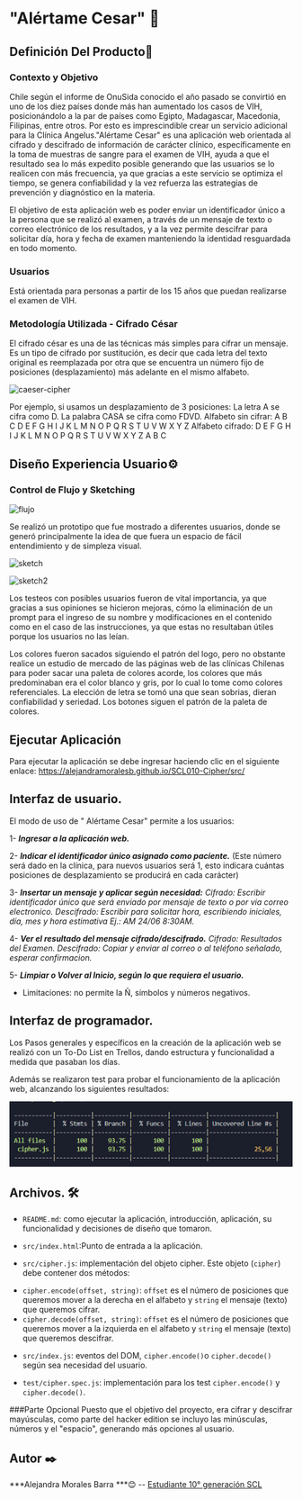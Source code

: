 # "Alértame Cesar" 💉

## Definición Del Producto📖

### Contexto y Objetivo

Chile  según el informe de OnuSida conocido el año pasado se convirtió en uno de los diez países donde más han aumentado los casos de VIH, posicionándolo a la par de países como Egipto, Madagascar, Macedonia, Filipinas, entre otros.
Por esto es imprescindible crear un servicio adicional para la  Clínica Angelus."Alértame Cesar" es una aplicación web orientada al cifrado y descifrado de información de carácter clínico, específicamente en la toma de muestras de sangre para el examen de VIH, ayuda a que el resultado sea lo  más expedito posible generando que las usuarios se lo realicen con más  frecuencia, ya que  gracias a este servicio se optimiza el tiempo,  se genera confiabilidad  y la vez refuerza las estrategias de prevención y diagnóstico en la materia.

El objetivo de esta aplicación web es poder enviar un identificador único  a la persona que se realizó al examen, a través de un mensaje de texto  o correo electrónico de los resultados, y a la vez permite descifrar para solicitar día, hora y fecha de examen manteniendo la identidad resguardada en todo momento.

### Usuarios
Está orientada para personas a partir de los 15 años que puedan realizarse el examen de VIH.

### Metodología Utilizada - Cifrado César
El cifrado césar es una de las técnicas más simples para cifrar un mensaje. Es un tipo de cifrado por sustitución, es decir que cada letra del texto original es reemplazada por otra que se encuentra un número fijo de posiciones (desplazamiento) más adelante en el mismo alfabeto.

![caeser-cipher](https://upload.wikimedia.org/wikipedia/commons/thumb/2/2b/Caesar3.svg/2000px-Caesar3.svg.png)

Por ejemplo, si usamos un desplazamiento de 3 posiciones:
La letra A se cifra como D.
La palabra CASA se cifra como FDVD.
Alfabeto sin cifrar: A B C D E F G H I J K L M N O P Q R S T U V W X Y Z
Alfabeto cifrado: D E F G H I J K L M N O P Q R S T U V W X Y Z A B C

## Diseño Experiencia Usuario⚙️  ️

### Control de Flujo y Sketching

![flujo](flujo.jpg)  

Se realizó un prototipo que fue mostrado a  diferentes usuarios,  donde se generó principalmente la idea de que fuera un espacio de fácil entendimiento y de simpleza visual.

![sketch](sketch.jpg) 

![sketch2](sketch2.jpg) 

Los testeos con posibles usuarios fueron de vital importancia, ya que gracias a sus opiniones se hicieron mejoras, cómo la eliminación de un prompt para el ingreso de su nombre  y modificaciones en el contenido como en el caso de las instrucciones, ya que estas no resultaban útiles porque  los usuarios no las leían.

Los colores fueron sacados siguiendo el patrón del logo, pero no obstante realice un estudio de mercado de las  páginas web de las clínicas Chilenas  para poder sacar una paleta de colores acorde, los colores que más  predominaban era el color blanco y gris, por lo cual lo tome como colores referenciales. La elección de letra se tomó una que sean sobrias, dieran confiabilidad  y seriedad. Los botones  siguen el patrón de la paleta de colores.

## Ejecutar Aplicación
Para ejecutar la aplicación se debe ingresar haciendo clic en el siguiente enlace:
https://alejandramoralesb.github.io/SCL010-Cipher/src/


## Interfaz de usuario.

El modo de uso de " Alértame Cesar" permite a los usuarios:

1- ***Ingresar a la aplicación web.***

2- ***Indicar el identificador único asignado como paciente.*** (Este número será dado en la clínica, para nuevos usuarios será 1, esto indicara cuántas posiciones de desplazamiento se producirá en cada carácter)

3- ***Insertar un mensaje y aplicar según necesidad:***
  *Cifrado: Escribir identificador único que  será enviado por mensaje de texto o por via correo electronico.*
  *Descifrado: Escribir para solicitar hora, escribiendo iniciales, día, mes y hora estimativa Ej.: AM 24/06 8:30AM.*

4- ***Ver el resultado del mensaje cifrado/descifrado.***
*Cifrado: Resultados del Examen.*
*Descifrado: Copiar y enviar al correo o al teléfono señalado, esperar confirmacion.*

5- ***Limpiar o Volver al Inicio, según lo que requiera el usuario.***

- Limitaciones: no permite la Ñ, símbolos y números negativos.

## Interfaz de programador. 
Los Pasos generales  y específicos en la creación de la aplicación web se realizó con un To-Do List en Trellos, dando estructura y funcionalidad a medida que pasaban los días.

Además se realizaron test para probar el funcionamiento de la aplicación web, alcanzando los siguientes resultados:

![Test Cipher](TestCipher.PNG) 

## Archivos. 🛠️

* `README.md`: como ejecutar la aplicación, introducción, aplicación, su funcionalidad y decisiones de diseño que tomaron.

* `src/index.html`:Punto de entrada a la aplicación.

* `src/cipher.js`: implementación  del objeto cipher. Este objeto (`cipher`) debe contener dos métodos:

- `cipher.encode(offset, string)`: `offset` es el número de posiciones que queremos mover a la derecha en el alfabeto y `string` el mensaje (texto) que queremos cifrar.
- `cipher.decode(offset, string)`: `offset` es el número de posiciones que queremos mover a la izquierda en el alfabeto y `string` el mensaje (texto) que queremos descifrar.

* `src/index.js`: eventos del DOM,  `cipher.encode()`o `cipher.decode()` según sea necesidad del usuario.

* `test/cipher.spec.js`: implementación para los test  `cipher.encode()` y `cipher.decode()`.

###Parte Opcional
Puesto que el objetivo del proyecto, era cifrar y descifrar mayúsculas, como parte del hacker edition se incluyo las minúsculas, números  y el "espacio", generando más opciones al usuario.

## Autor ✒️
***Alejandra Morales Barra ***😊 -- [Estudiante 10° generación SCL ](https://github.com/AlejandraMoralesB)
